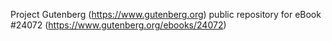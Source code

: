 Project Gutenberg (https://www.gutenberg.org) public repository for eBook #24072 (https://www.gutenberg.org/ebooks/24072)
